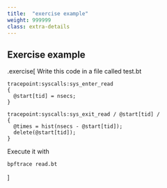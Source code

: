 ```yaml
---
title:  "exercise example"
weight: 999999
class: extra-details
---
```


## Exercise example

.exercise[
Write this code in a file called test.bt
```
tracepoint:syscalls:sys_enter_read
{
  @start[tid] = nsecs;
}

tracepoint:syscalls:sys_exit_read / @start[tid] /
{
  @times = hist(nsecs - @start[tid]);
  delete(@start[tid]);
}
```
Execute it with 
```bash
bpftrace read.bt
```
]
